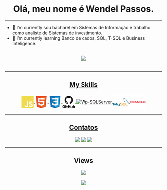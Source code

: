  <h1 align = "center">Olá, meu nome é Wendel Passos.</h1>
 
 -----
 
* 🔭 I’m currently  sou bacharel em Sistemas de Informação e trabalho como analiste de  Sistemas de investimento.
* 🌱 I’m currently learning  Banco de dados, SQL, T-SQL e Business Inteligence.
 <br></br>
 
[comment]: <> (Overview) 

 <div align = "center">
  <a href="https://github.com/wendel-passos">
  <img height="200em" src="https://github-readme-stats.vercel.app/api?username=wendel-passos&show_icons=true&theme=react&include_all_commits=true&count_private=true">
 </div>
 </br>
 
 ---
 <h2 align = "center">My Skills</h2>
<div style="display: inline_block" align = "center">
  <img align="center" alt="Wp-Js" height="40em" src="https://raw.githubusercontent.com/devicons/devicon/master/icons/javascript/javascript-plain.svg">
  <img align="center" alt="Wp-HTML" height="40em" src="https://raw.githubusercontent.com/devicons/devicon/master/icons/html5/html5-original.svg">
  <img align="center" alt="Wp-CSS" height="40em" src="https://raw.githubusercontent.com/devicons/devicon/master/icons/css3/css3-original.svg">
  <img align="center" alt="Wp-Git" height="40em" src="https://raw.githubusercontent.com/devicons/devicon/master/icons/github/github-original-wordmark.svg">
  <img align="center" alt="Wp-SQLServer" height="40em" src=https://user-images.githubusercontent.com/77197792/130713192-7cb23904-d8a3-412b-8eaf-4b5fe059cb56.png>
  <img align="center" alt="Wp-MySql" height="50em" src="https://raw.githubusercontent.com/devicons/devicon/master/icons/mysql/mysql-original-wordmark.svg">
  <img align="center" alt="Wp-Oracle" height="50em" src="https://raw.githubusercontent.com/devicons/devicon/master/icons/oracle/oracle-original.svg">
 </div>
 
 ---
 
<h2 align = "center">Contatos</h2>

 <div align = "center" > 
  <a href="https://www.instagram.com/wendel.passos7/" target="_blank"><img src="https://img.shields.io/badge/-Instagram-%23E4405F?style=for-the-badge&logo=instagram&logoColor=white" target="_blank"></a>
  <a href = "mailto:wendeleduardo137@gmail.com"><img src="https://img.shields.io/badge/-Gmail-%23333?style=for-the-badge&logo=gmail&logoColor=white" target="_blank"></a>
  <a href="https://www.linkedin.com/in/wendel-passos/" target="_blank"><img src="https://img.shields.io/badge/-LinkedIn-%230077B5?style=for-the-badge&logo=linkedin&logoColor=white" target="_blank"></a>
</div>
 
---
 
<h2 align = "center">Views</h2>
<p align = "center">
  <p align = "center">
   <img height = "200em"src = https://user-images.githubusercontent.com/77197792/130542706-4ada7e07-7a01-4443-bbed-066944cc1bfe.png>
  </p>
  <p align = "center">
    <img alingn="center" src="https://profile-counter.glitch.me/wendel-passos/count.svg" />
  </p> 
</p>

 

 
 
 


  

